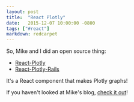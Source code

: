 ```yaml
---
layout: post
title:  "React Plotly"
date:   2015-12-07 10:00:00 -0800
tags: ["#react"]
markdown: redcarpet
---
```

So, Mike and I did an open source thing: 

- [React-Plotly](https://www.npmjs.com/package/react-plotly)
- [React-Plotly-Rails](https://rubygems.org/gems/react-plotly-rails)

It's a React component that makes Plotly graphs!

If you haven't looked at Mike's blog, [check it out](https://imbadatcleverurls.blogspot.com)!

